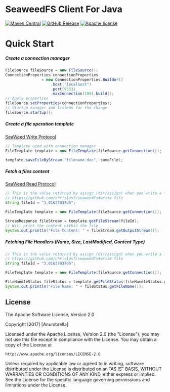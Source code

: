 # SeaweedFS Client For Java

[![Maven Central](http://img.shields.io/badge/maven_central-0.0.2.RELEASE-brightgreen.svg)](https://search.maven.org/#artifactdetails%7Corg.lokra.seaweedfs%7Cseaweedfs-client%7C0.7.3.RELEASE%7Cjar)
[![GitHub Release](http://img.shields.io/badge/Release-0.0.2.RELEASE-brightgreen.svg)](https://github.com/lokra-platform/seaweedfs-client/releases/tag/0.7.3.RELEASE)
[![Apache license](https://img.shields.io/badge/license-Apache-blue.svg)](http://opensource.org/licenses/Apache)



# Quick Start

##### Create a connection manager
```java
FileSource fileSource = new FileSource();
ConnectionProperties connectionProperties
                = new ConnectionProperties.Builder()
                    .host("localhost")
                    .port(9333)
                    .maxConnection(100).build();
// Apply properties
fileSource.setProperties(connectionProperties);
// Startup manager and listens for the change
fileSource.startup();
```

##### Create a file operation template
[SeaWeed Write Protocol](https://github.com/chrislusf/seaweedfs#write-file)
```java
// Template used with connection manager
FileTemplate template = new FileTemplate(fileSource.getConnection());

template.saveFileByStream("filename.doc", someFile);
```

##### Fetch a files content
[SeaWeed Read Protocol](https://github.com/chrislusf/seaweedfs#read-file)
```java
// This is the value returned by assign (dir/assign) when you write a file
// https://github.com/chrislusf/seaweedfs#write-file
String fileId = "3,01637037d6";

FileTemplate template = new FileTemplate(fileSource.getConnection());

StreamResponse fileStream = template.getFileStream(fileId);
// Will print the content within the file
System.out.println("File Content: " + fileStream.getOutputStream());
```

##### Fetching File Handlers (Name, Size, LastModified, Content Type)
```java
// This is the value returned by assign (dir/assign) when you write a file
// https://github.com/chrislusf/seaweedfs#write-file
String fileId = "3,01637037d6";

FileTemplate template = new FileTemplate(fileSource.getConnection());

FileHandleStatus fileStatus = template.getFileStatus(fileHandleStatus.getFileId());
System.out.println("File Name: " + fileStatus.getFileName());
```

## License

The Apache Software License, Version 2.0

Copyright  [2017]  [Anumbrella]

Licensed under the Apache License, Version 2.0 (the "License");
you may not use this file except in compliance with the License.
You may obtain a copy of the License at

    http://www.apache.org/licenses/LICENSE-2.0

Unless required by applicable law or agreed to in writing, software
distributed under the License is distributed on an "AS IS" BASIS,
WITHOUT WARRANTIES OR CONDITIONS OF ANY KIND, either express or implied.
See the License for the specific language governing permissions and
limitations under the License.
